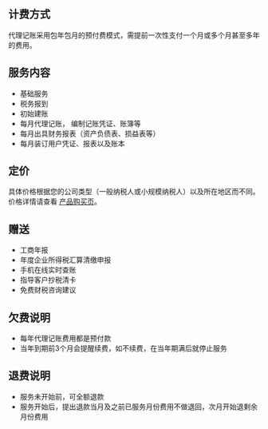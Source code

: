 ## 计费方式

代理记账采用包年包月的预付费模式，需提前一次性支付一个月或多个月甚至多年的费用。

## 服务内容
- 基础服务
- 税务报到
- 初始建账
- 每月代理记账， 编制记账凭证、账簿等
- 每月出具财务报表（资产负债表、损益表等）
- 每月装订用户凭证、报表以及账本

## 定价
具体价格根据您的公司类型（一般纳税人或小规模纳税人）以及所在地区而不同。价格详情请查看 [产品购买页](https://buy.cloud.tencent.com/ab)。

## 赠送
- 工商年报
- 年度企业所得税汇算清缴申报
- 手机在线实时查账
- 指导客户抄税清卡
- 免费财税咨询建议

## 欠费说明

- 每年代理记账费用都是预付款
- 当年到期前3个月会提醒续费，如不续费，在当年期满后就停止服务

## 退费说明
- 服务未开始前，可全额退款
- 服务开始后，提出退款当月及之前已服务月份费用不做退回，次月开始退剩余月份费用
